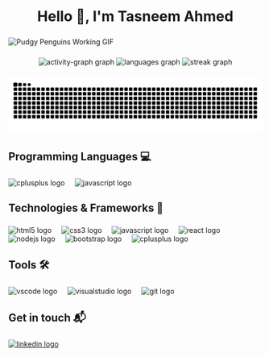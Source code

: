 <h1 align="center">Hello 👋, I'm Tasneem Ahmed</h1>

###

<img align="center" src="https://media.giphy.com/media/QDjpIL6oNCVZ4qzGs7/giphy.gif" alt="Pudgy Penguins Working GIF">

###

<div align="center">
  <img src="https://github-readme-activity-graph.vercel.app/graph?username=xx-Tasneem-Ahmed-xx&radius=16&theme=nightowl&area=true&order=5&hide_title=false&hide_border=true" height="300" alt="activity-graph graph"  />
  <img src="https://github-readme-stats.vercel.app/api/top-langs?username=xx-Tasneem-Ahmed-xx&locale=en&hide_title=false&layout=compact&card_width=320&langs_count=5&theme=nightowl&hide_border=false&order=2" height="150" alt="languages graph"  />
  <img src="https://streak-stats.demolab.com?user=xx-Tasneem-Ahmed-xx&locale=en&mode=daily&theme=nightowl&hide_border=false&border_radius=5&order=3" height="150" alt="streak graph"  />
</div>

###

<img src="https://raw.githubusercontent.com/xx-Tasneem-Ahmed-xx/xx-Tasneem-Ahmed-xx/output/snake.svg" alt="Snake animation" />

###

<h2 align="left">Programming Languages 💻</h2>

###

<div align="left">
  <img src="https://cdn.jsdelivr.net/gh/devicons/devicon/icons/cplusplus/cplusplus-original.svg" height="40" alt="cplusplus logo"  />
  <img width="12" />
  <img src="https://cdn.jsdelivr.net/gh/devicons/devicon/icons/javascript/javascript-original.svg" height="40" alt="javascript logo"  />
</div>

###

<h2 align="left">Technologies & Frameworks 🔮</h2>

###

<div align="left">
  <img src="https://cdn.jsdelivr.net/gh/devicons/devicon/icons/html5/html5-original.svg" height="40" alt="html5 logo"  />
  <img width="12" />
  <img src="https://cdn.jsdelivr.net/gh/devicons/devicon/icons/css3/css3-original.svg" height="40" alt="css3 logo"  />
  <img width="12" />
  <img src="https://cdn.jsdelivr.net/gh/devicons/devicon/icons/javascript/javascript-original.svg" height="40" alt="javascript logo"  />
  <img width="12" />
  <img src="https://cdn.jsdelivr.net/gh/devicons/devicon/icons/react/react-original.svg" height="40" alt="react logo"  />
  <img width="12" />
  <img src="https://cdn.jsdelivr.net/gh/devicons/devicon/icons/nodejs/nodejs-original.svg" height="40" alt="nodejs logo"  />
  <img width="12" />
  <img src="https://cdn.jsdelivr.net/gh/devicons/devicon/icons/bootstrap/bootstrap-original.svg" height="40" alt="bootstrap logo"  />
  <img width="12" />
  <img src="https://cdn.jsdelivr.net/gh/devicons/devicon/icons/cplusplus/cplusplus-original.svg" height="40" alt="cplusplus logo"  />
</div>

###

<h2 align="left">Tools 🛠️</h2>

###

<div align="left">
  <img src="https://skillicons.dev/icons?i=vscode" height="40" alt="vscode logo"  />
  <img width="12" />
  <img src="https://skillicons.dev/icons?i=visualstudio" height="40" alt="visualstudio logo"  />
  <img width="12" />
  <img src="https://cdn.jsdelivr.net/gh/devicons/devicon/icons/git/git-original.svg" height="40" alt="git logo"  />
</div>

###

<h2 align="left">Get in touch 📬</h2>

###

<div align="left">
  <a href="https://www.linkedin.com/in/tasneem-ahmed-sayed/" target="_blank">
    <img src="https://raw.githubusercontent.com/maurodesouza/profile-readme-generator/master/src/assets/icons/social/linkedin/default.svg" width="52" height="40" alt="linkedin logo"  />
  </a>
</div>

###
